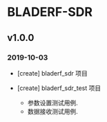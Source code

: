 # BLADERF-SDR

## v1.0.0

### 2019-10-03

* [create] bladerf_sdr 项目
* [create] bladerf_sdr_test 项目
  
  * 参数设置测试用例.
  * 数据接收测试用例.
